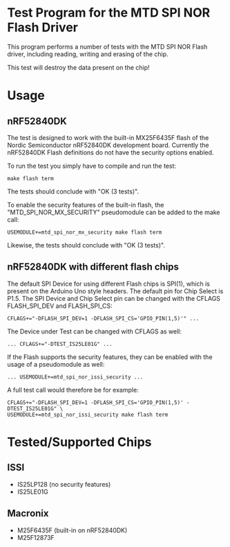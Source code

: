 # Test Program for the MTD SPI NOR Flash Driver

This program performs a number of tests with the MTD SPI NOR Flash driver,
including reading, writing and erasing of the chip.

This test will destroy the data present on the chip!

# Usage

## nRF52840DK
The test is designed to work with the built-in MX25F6435F flash of the
Nordic Semiconductor nRF52840DK development board.
Currently the nRF52840DK Flash definitions do not have the security options enabled.

To run the test you simply have to compile and run the test:
```
make flash term
```
The tests should conclude with "OK (3 tests)".

To enable the security features of the built-in flash, the "MTD_SPI_NOR_MX_SECURITY"
pseudomodule can be added to the make call:
```
USEMODULE+=mtd_spi_nor_mx_security make flash term
```

Likewise, the tests should conclude with "OK (3 tests)".

## nRF52840DK with different flash chips
The default SPI Device for using different Flash chips is SPI(1), which is present on
the Arduino Uno style headers. The default pin for Chip Select is P1.5. The SPI Device and
Chip Select pin can be changed with the CFLAGS FLASH_SPI_DEV and FLASH_SPI_CS:
```
CFLAGS+="-DFLASH_SPI_DEV=1 -DFLASH_SPI_CS='GPIO_PIN(1,5)'" ...
```

The Device under Test can be changed with CFLAGS as well:
```
... CFLAGS+="-DTEST_IS25LE01G" ...
```

If the Flash supports the security features, they can be enabled with the usage of a
pseudomodule as well:
```
... USEMODULE+=mtd_spi_nor_issi_security ...
```

A full test call would therefore be for example:
```
CFLAGS+="-DFLASH_SPI_DEV=1 -DFLASH_SPI_CS='GPIO_PIN(1,5)' -DTEST_IS25LE01G" \
USEMODULE+=mtd_spi_nor_issi_security make flash term
```

# Tested/Supported Chips

## ISSI

- IS25LP128 (no security features)
- IS25LE01G

## Macronix

- M25F6435F (built-in on nRF52840DK)
- M25F12873F
